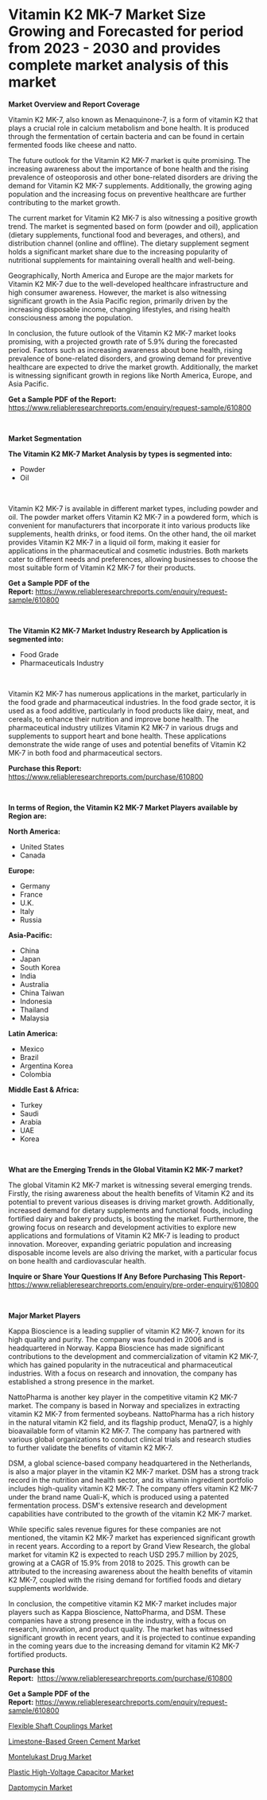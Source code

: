 <p><h1>Vitamin K2 MK-7 Market Size Growing and Forecasted for period from 2023 - 2030 and provides complete market analysis of this market</h1></p><p><strong>Market Overview and Report Coverage</strong></p>
<p><p>Vitamin K2 MK-7, also known as Menaquinone-7, is a form of vitamin K2 that plays a crucial role in calcium metabolism and bone health. It is produced through the fermentation of certain bacteria and can be found in certain fermented foods like cheese and natto.</p><p>The future outlook for the Vitamin K2 MK-7 market is quite promising. The increasing awareness about the importance of bone health and the rising prevalence of osteoporosis and other bone-related disorders are driving the demand for Vitamin K2 MK-7 supplements. Additionally, the growing aging population and the increasing focus on preventive healthcare are further contributing to the market growth.</p><p>The current market for Vitamin K2 MK-7 is also witnessing a positive growth trend. The market is segmented based on form (powder and oil), application (dietary supplements, functional food and beverages, and others), and distribution channel (online and offline). The dietary supplement segment holds a significant market share due to the increasing popularity of nutritional supplements for maintaining overall health and well-being.</p><p>Geographically, North America and Europe are the major markets for Vitamin K2 MK-7 due to the well-developed healthcare infrastructure and high consumer awareness. However, the market is also witnessing significant growth in the Asia Pacific region, primarily driven by the increasing disposable income, changing lifestyles, and rising health consciousness among the population.</p><p>In conclusion, the future outlook of the Vitamin K2 MK-7 market looks promising, with a projected growth rate of 5.9% during the forecasted period. Factors such as increasing awareness about bone health, rising prevalence of bone-related disorders, and growing demand for preventive healthcare are expected to drive the market growth. Additionally, the market is witnessing significant growth in regions like North America, Europe, and Asia Pacific.</p></p>
<p><strong>Get a Sample PDF of the Report:</strong> <a href="https://www.reliableresearchreports.com/enquiry/request-sample/610800">https://www.reliableresearchreports.com/enquiry/request-sample/610800</a></p>
<p>&nbsp;</p>
<p><strong>Market Segmentation</strong></p>
<p><strong>The Vitamin K2 MK-7 Market Analysis by types is segmented into:</strong></p>
<p><ul><li>Powder</li><li>Oil</li></ul></p>
<p>&nbsp;</p>
<p><p>Vitamin K2 MK-7 is available in different market types, including powder and oil. The powder market offers Vitamin K2 MK-7 in a powdered form, which is convenient for manufacturers that incorporate it into various products like supplements, health drinks, or food items. On the other hand, the oil market provides Vitamin K2 MK-7 in a liquid oil form, making it easier for applications in the pharmaceutical and cosmetic industries. Both markets cater to different needs and preferences, allowing businesses to choose the most suitable form of Vitamin K2 MK-7 for their products.</p></p>
<p><strong>Get a Sample PDF of the Report:</strong>&nbsp;<a href="https://www.reliableresearchreports.com/enquiry/request-sample/610800">https://www.reliableresearchreports.com/enquiry/request-sample/610800</a></p>
<p>&nbsp;</p>
<p><strong>The Vitamin K2 MK-7 Market Industry Research by Application is segmented into:</strong></p>
<p><ul><li>Food Grade</li><li>Pharmaceuticals Industry</li></ul></p>
<p>&nbsp;</p>
<p><p>Vitamin K2 MK-7 has numerous applications in the market, particularly in the food grade and pharmaceutical industries. In the food grade sector, it is used as a food additive, particularly in food products like dairy, meat, and cereals, to enhance their nutrition and improve bone health. The pharmaceutical industry utilizes Vitamin K2 MK-7 in various drugs and supplements to support heart and bone health. These applications demonstrate the wide range of uses and potential benefits of Vitamin K2 MK-7 in both food and pharmaceutical sectors.</p></p>
<p><strong>Purchase this Report:</strong>&nbsp; <a href="https://www.reliableresearchreports.com/purchase/610800">https://www.reliableresearchreports.com/purchase/610800</a></p>
<p>&nbsp;</p>
<p><strong>In terms of Region, the Vitamin K2 MK-7 Market Players available by Region are:</strong></p>
<p>
    <p> <strong> North America: </strong>
        <ul>
            <li>United States</li>
            <li>Canada</li>
        </ul>
        </p> 
    <p> <strong> Europe: </strong>
        <ul>
            <li>Germany</li>
            <li>France</li>
            <li>U.K.</li>
            <li>Italy</li>
            <li>Russia</li>
        </ul>
        </p> 
    <p> <strong> Asia-Pacific: </strong>
        <ul>
            <li>China</li>
            <li>Japan</li>
            <li>South Korea</li>
            <li>India</li>
            <li>Australia</li>
            <li>China Taiwan</li>
            <li>Indonesia</li>
            <li>Thailand</li>
            <li>Malaysia</li>
        </ul>
        </p> 
    <p> <strong> Latin America: </strong>
        <ul>
            <li>Mexico</li>
            <li>Brazil</li>
            <li>Argentina Korea</li>
            <li>Colombia</li>
        </ul>
        </p> 
    <p> <strong> Middle East & Africa: </strong>
        <ul>
            <li>Turkey</li>
            <li>Saudi</li>
            <li>Arabia</li>
            <li>UAE</li>
            <li>Korea</li>
        </ul>
    </p>
    </p>
<p>&nbsp;</p>
<p><strong>What are the Emerging Trends in the Global Vitamin K2 MK-7 market?</strong></p>
<p><p>The global Vitamin K2 MK-7 market is witnessing several emerging trends. Firstly, the rising awareness about the health benefits of Vitamin K2 and its potential to prevent various diseases is driving market growth. Additionally, increased demand for dietary supplements and functional foods, including fortified dairy and bakery products, is boosting the market. Furthermore, the growing focus on research and development activities to explore new applications and formulations of Vitamin K2 MK-7 is leading to product innovation. Moreover, expanding geriatric population and increasing disposable income levels are also driving the market, with a particular focus on bone health and cardiovascular health.</p></p>
<p><strong>Inquire or Share Your Questions If Any Before Purchasing This Report</strong>- <a href="https://www.reliableresearchreports.com/enquiry/pre-order-enquiry/610800">https://www.reliableresearchreports.com/enquiry/pre-order-enquiry/610800</a></p>
<p>&nbsp;</p>
<p><strong>Major Market Players</strong></p>
<p><p>Kappa Bioscience is a leading supplier of vitamin K2 MK-7, known for its high quality and purity. The company was founded in 2006 and is headquartered in Norway. Kappa Bioscience has made significant contributions to the development and commercialization of vitamin K2 MK-7, which has gained popularity in the nutraceutical and pharmaceutical industries. With a focus on research and innovation, the company has established a strong presence in the market.</p><p>NattoPharma is another key player in the competitive vitamin K2 MK-7 market. The company is based in Norway and specializes in extracting vitamin K2 MK-7 from fermented soybeans. NattoPharma has a rich history in the natural vitamin K2 field, and its flagship product, MenaQ7, is a highly bioavailable form of vitamin K2 MK-7. The company has partnered with various global organizations to conduct clinical trials and research studies to further validate the benefits of vitamin K2 MK-7.</p><p>DSM, a global science-based company headquartered in the Netherlands, is also a major player in the vitamin K2 MK-7 market. DSM has a strong track record in the nutrition and health sector, and its vitamin ingredient portfolio includes high-quality vitamin K2 MK-7. The company offers vitamin K2 MK-7 under the brand name Quali-K, which is produced using a patented fermentation process. DSM's extensive research and development capabilities have contributed to the growth of the vitamin K2 MK-7 market.</p><p>While specific sales revenue figures for these companies are not mentioned, the vitamin K2 MK-7 market has experienced significant growth in recent years. According to a report by Grand View Research, the global market for vitamin K2 is expected to reach USD 295.7 million by 2025, growing at a CAGR of 15.9% from 2018 to 2025. This growth can be attributed to the increasing awareness about the health benefits of vitamin K2 MK-7, coupled with the rising demand for fortified foods and dietary supplements worldwide.</p><p>In conclusion, the competitive vitamin K2 MK-7 market includes major players such as Kappa Bioscience, NattoPharma, and DSM. These companies have a strong presence in the industry, with a focus on research, innovation, and product quality. The market has witnessed significant growth in recent years, and it is projected to continue expanding in the coming years due to the increasing demand for vitamin K2 MK-7 fortified products.</p></p>
<p><strong>Purchase this Report:</strong>&nbsp;&nbsp;<a href="https://www.reliableresearchreports.com/purchase/610800">https://www.reliableresearchreports.com/purchase/610800</a></p>
<p></p>
<p><strong>Get a Sample PDF of the Report:</strong>&nbsp;<a href="https://www.reliableresearchreports.com/enquiry/request-sample/610800">https://www.reliableresearchreports.com/enquiry/request-sample/610800</a></p>
<p><p><a href="https://www.linkedin.com/pulse/flexible-shaft-couplings-market-size-share-amp-trends-analysis-o4kie/">Flexible Shaft Couplings Market</a></p><p><a href="https://github.com/mabutironaldo/Market-Research-Report-List-1/blob/main/limestone-based-green-cement-market.md">Limestone-Based Green Cement Market</a></p><p><a href="https://medium.com/@sylvanfahey/montelukast-drug-market-analysis-its-cagr-market-segmentation-and-global-industry-overview-7ae64a6b3f3f">Montelukast Drug Market</a></p><p><a href="https://github.com/lbird53714/Market-Research-Report-List-1/blob/main/plastic-high-voltage-capacitor-market.md">Plastic High-Voltage Capacitor Market</a></p><p><a href="https://medium.com/@clayreinger/daptomycin-market-research-report-its-history-and-forecast-2023-to-2030-04afa9afe629">Daptomycin Market</a></p></p>